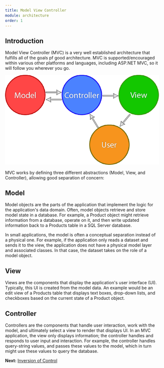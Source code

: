 ```yaml
---
title: Model View Controller
module: architecture
order: 1
---
```


## Introduction

Model View Controller (MVC) is a very well established architecture that fulfills all of the goals pf good architecture. MVC is supported/encouraged within various other platforms and languages, including ASP.NET MVC, so it will follow you wherever you go.

![MVC](mvc.png "MVC")

MVC works by defining three different abstractions (Model, View, and Controller), allowing good separation of concern:

## Model

Model objects are the parts of the application that implement the logic for the application's data domain. Often, model objects retrieve and store model state in a database. For example, a Product object might retrieve information from a database, operate on it, and then write updated information back to a Products table in a SQL Server database.

In small applications, the model is often a conceptual separation instead of a physical one. For example, if the application only reads a dataset and sends it to the view, the application does not have a physical model layer and associated classes. In that case, the dataset takes on the role of a model object.

## View

Views are the components that display the application's user interface (UI). Typically, this UI is created from the model data. An example would be an edit view of a Products table that displays text boxes, drop-down lists, and checkboxes based on the current state of a Product object.

## Controller

Controllers are the components that handle user interaction, work with the model, and ultimately select a view to render that displays UI. In an MVC application, the view only displays information; the controller handles and responds to user input and interaction. For example, the controller handles query-string values, and passes these values to the model, which in turn might use these values to query the database.

**Next:** [Inversion of Control](ioc.markdown)
